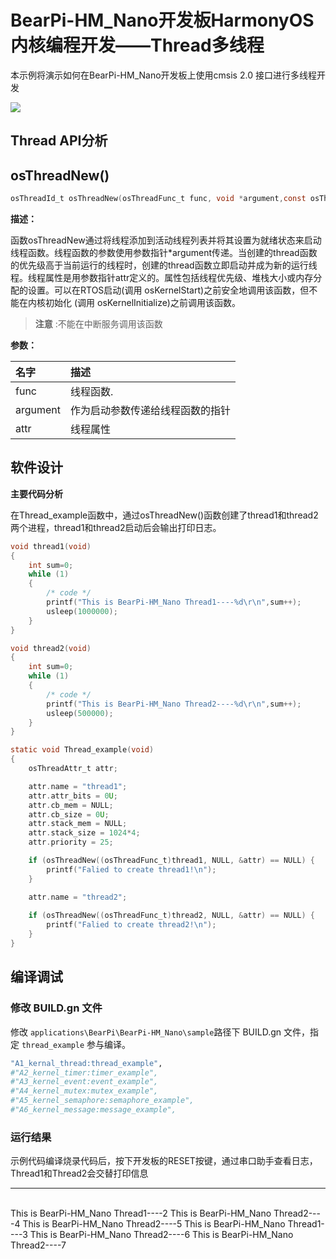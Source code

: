 # BearPi-HM_Nano开发板HarmonyOS内核编程开发——Thread多线程

本示例将演示如何在BearPi-HM_Nano开发板上使用cmsis 2.0 接口进行多线程开发

<img src = "https://gitee.com/bearpi/bearpi-hm_nano/raw/master/applications/BearPi/BearPi-HM_Nano/docs/figures/00_public/BearPi-HM_Nano.png">

## Thread API分析

## osThreadNew()

```c
osThreadId_t osThreadNew(osThreadFunc_t	func, void *argument,const osThreadAttr_t *attr )	
```

**描述：**

函数osThreadNew通过将线程添加到活动线程列表并将其设置为就绪状态来启动线程函数。线程函数的参数使用参数指针*argument传递。当创建的thread函数的优先级高于当前运行的线程时，创建的thread函数立即启动并成为新的运行线程。线程属性是用参数指针attr定义的。属性包括线程优先级、堆栈大小或内存分配的设置。可以在RTOS启动(调用 osKernelStart)之前安全地调用该函数，但不能在内核初始化 (调用 osKernelInitialize)之前调用该函数。

> **注意** :不能在中断服务调用该函数

**参数：**

| 名字     | 描述                             |
| :------- | :------------------------------- |
| func     | 线程函数.                        |
| argument | 作为启动参数传递给线程函数的指针 |
| attr     | 线程属性                         |

## 软件设计

**主要代码分析**

在Thread_example函数中，通过osThreadNew()函数创建了thread1和thread2两个进程，thread1和thread2启动后会输出打印日志。

```c
void thread1(void)
{
    int sum=0;
    while (1)
    {
        /* code */
        printf("This is BearPi-HM_Nano Thread1----%d\r\n",sum++);
        usleep(1000000);
    }
}

void thread2(void)
{
    int sum=0;
    while (1)
    {
        /* code */
        printf("This is BearPi-HM_Nano Thread2----%d\r\n",sum++);
        usleep(500000);
    }    
}

static void Thread_example(void)
{
    osThreadAttr_t attr;

    attr.name = "thread1";
    attr.attr_bits = 0U;
    attr.cb_mem = NULL;
    attr.cb_size = 0U;
    attr.stack_mem = NULL;
    attr.stack_size = 1024*4;
    attr.priority = 25;

    if (osThreadNew((osThreadFunc_t)thread1, NULL, &attr) == NULL) {
        printf("Falied to create thread1!\n");
    }

    attr.name = "thread2";
    
    if (osThreadNew((osThreadFunc_t)thread2, NULL, &attr) == NULL) {
        printf("Falied to create thread2!\n");
    }
}

```

## 编译调试

### 修改 BUILD.gn 文件

修改 `applications\BearPi\BearPi-HM_Nano\sample`路径下 BUILD.gn 文件，指定 `thread_example` 参与编译。

```r
"A1_kernal_thread:thread_example",
#"A2_kernel_timer:timer_example",
#"A3_kernel_event:event_example",
#"A4_kernel_mutex:mutex_example",
#"A5_kernel_semaphore:semaphore_example",
#"A6_kernel_message:message_example",
```



### 运行结果<a name="section18115713118"></a>

示例代码编译烧录代码后，按下开发板的RESET按键，通过串口助手查看日志，Thread1和Thread2会交替打印信息
<hr>
<br>
This is BearPi-HM_Nano Thread1----2
This is BearPi-HM_Nano Thread2----4
This is BearPi-HM_Nano Thread2----5
This is BearPi-HM_Nano Thread1----3
This is BearPi-HM_Nano Thread2----6
This is BearPi-HM_Nano Thread2----7
